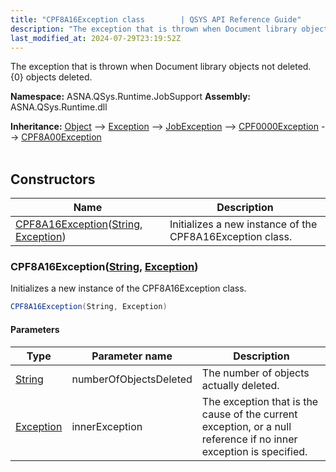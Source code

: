 ```yaml
---
title: "CPF8A16Exception class        | QSYS API Reference Guide"
description: "The exception that is thrown when Document library objects not deleted. {0} objects deleted. "
last_modified_at: 2024-07-29T23:19:52Z
---
```


The exception that is thrown when Document library objects not deleted. {0} objects deleted.

**Namespace:** ASNA.QSys.Runtime.JobSupport
**Assembly:** ASNA.QSys.Runtime.dll

**Inheritance:** [Object](https://docs.microsoft.com/en-us/dotnet/api/system.object) --> [Exception](https://docs.microsoft.com/en-us/dotnet/api/system.exception) --> [JobException](/reference/runtime/qsys-runtime-job-support/job-exception.html) --> [CPF0000Exception](/reference/runtime/qsys-runtime-job-support/cpf-exceptions/cpf0000-exception.html) --> [CPF8A00Exception](/reference/runtime/qsys-runtime-job-support/cpf-exceptions/cpf8a00-exception.html)
<br>
<br>

## Constructors

| Name | Description |
| --- | --- |
| [CPF8A16Exception](#cpf8a16exceptionstring-exception)([String](https://docs.microsoft.com/en-us/dotnet/api/system.string), [Exception](https://docs.microsoft.com/en-us/dotnet/api/system.exception)) | Initializes a new instance of the CPF8A16Exception class.

### CPF8A16Exception([String](https://docs.microsoft.com/en-us/dotnet/api/system.string), [Exception](https://docs.microsoft.com/en-us/dotnet/api/system.exception))

Initializes a new instance of the CPF8A16Exception class.

```cs
CPF8A16Exception(String, Exception)
```

#### Parameters

| Type | Parameter name | Description
| --- | --- | ---
| [String](https://docs.microsoft.com/en-us/dotnet/api/system.string) | numberOfObjectsDeleted | The number of objects actually deleted.
| [Exception](https://docs.microsoft.com/en-us/dotnet/api/system.exception) | innerException | The exception that is the cause of the current exception, or a null reference if no inner exception is specified.
